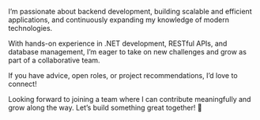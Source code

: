 I’m passionate about backend development, building scalable and efficient applications, and continuously expanding my knowledge of modern technologies.

With hands-on experience in .NET development, RESTful APIs, and database management, I’m eager to take on new challenges and grow as part of a collaborative team.

If you have advice, open roles, or project recommendations, I’d love to connect!

Looking forward to joining a team where I can contribute meaningfully and grow along the way. Let’s build something great together! 🚀
